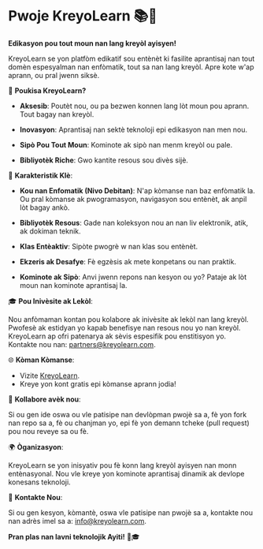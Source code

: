 # Pwoje KreyoLearn 📚🚀

**Edikasyon pou tout moun nan lang kreyòl ayisyen!**

KreyoLearn se yon platfòm edikatif sou entènèt ki fasilite aprantisaj nan tout domèn espesyalman nan enfòmatik, tout sa nan lang kreyòl. Apre kote w'ap aprann, ou pral jwenn siksè. 

🌟 **Poukisa KreyoLearn?**

- **Aksesib**: Poutèt nou, ou pa bezwen konnen lang lòt moun pou aprann. Tout bagay nan kreyòl.

- **Inovasyon**: Aprantisaj nan sektè teknoloji epi edikasyon nan men nou. 

- **Sipò Pou Tout Moun**: Kominote ak sipò nan menm kreyòl ou pale.

- **Bibliyotèk Riche**: Gwo kantite resous sou divès sijè. 

🚀 **Karakteristik Klè**:

- **Kou nan Enfomatik (Nivo Debitan)**: N'ap kòmanse nan baz enfòmatik la. Ou pral kòmanse ak pwogramasyon, navigasyon sou entènèt, ak anpil lòt bagay ankò.

- **Bibliyotèk Resous**: Gade nan koleksyon nou an nan liv elektronik, atik, ak dokiman teknik.

- **Klas Entèaktiv**: Sipòte pwogrè w nan klas sou entènèt.

- **Ekzeris ak Desafye**: Fè egzèsis ak mete konpetans ou nan praktik.

- **Kominote ak Sipò**: Anvi jwenn repons nan kesyon ou yo? Pataje ak lòt moun nan kominote aprantisaj la.

🎓 **Pou Inivèsite ak Lekòl**:

Nou anfòmaman kontan pou kolabore ak inivèsite ak lekòl nan lang kreyòl. Pwofesè ak estidyan yo kapab benefisye nan resous nou yo nan kreyòl. KreyoLearn ap ofri patenarya ak sèvis espesifik pou enstitisyon yo. Kontakte nou nan: partners@kreyolearn.com.

🌐 **Kòman Kòmanse**:

- Vizite [KreyoLearn](https://www.kreyolearn.com).
- Kreye yon kont gratis epi kòmanse aprann jodia!

🤝 **Kollabore avèk nou**:

Si ou gen ide oswa ou vle patisipe nan devlòpman pwojè sa a, fè yon fork nan repo sa a, fè ou chanjman yo, epi fè yon demann tcheke (pull request) pou nou reveye sa ou fè.

🌍 **Òganizasyon**:

KreyoLearn se yon inisyativ pou fè konn lang kreyòl ayisyen nan monn entènasyonal. Nou vle kreye yon kominote aprantisaj dinamik ak devlope konesans teknoloji.

📧 **Kontakte Nou**:

Si ou gen kesyon, kòmantè, oswa vle patisipe nan pwojè sa a, kontakte nou nan adrès imel sa a: info@kreyolearn.com.

**Pran plas nan lavni teknolojik Ayiti!** 💪🎓
